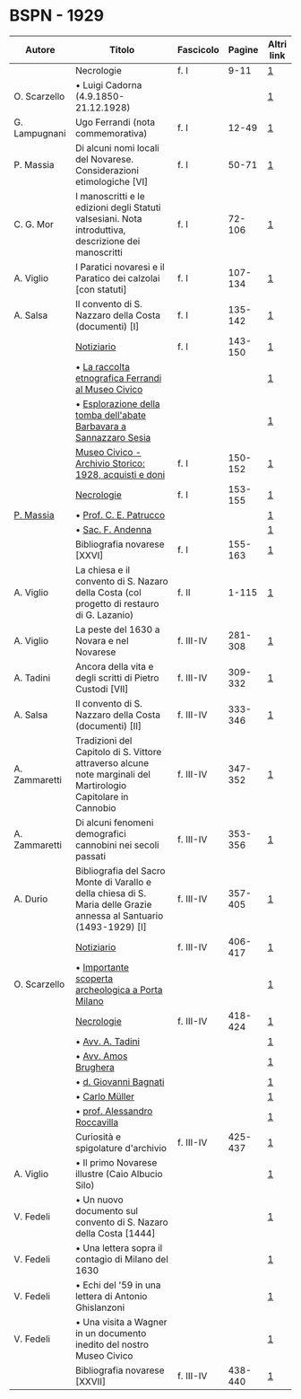 # BSPN - 1929

| Autore                                                     | Titolo                                                                                                               | Fascicolo | Pagine  | Altri link                                             |
|------------------------------------------------------------|----------------------------------------------------------------------------------------------------------------------|-----------|---------|--------------------------------------------------------|
|                                                            | Necrologie                                                                                                           | f. I      | 9-11    | [1](https://en.calameo.com/read/00726073583e6042eafdb) |
| O. Scarzello                                               | • Luigi Cadorna (4.9.1850-21.12.1928)                                                                                |           |         | [1](https://en.calameo.com/read/00726073583e6042eafdb) |
| G. Lampugnani                                              | Ugo Ferrandi (nota commemorativa)                                                                                    | f. I      | 12-49   | [1](https://en.calameo.com/read/00726073583e6042eafdb) |
| P. Massia                                                  | Di alcuni nomi locali del Novarese. Considerazioni etimologiche [VI]                                                 | f. I      | 50-71   | [1](https://en.calameo.com/read/00726073583e6042eafdb) |
| C. G. Mor                                                  | I manoscritti e le edizioni degli Statuti valsesiani. Nota introduttiva, descrizione dei manoscritti                 | f. I      | 72-106  | [1](https://en.calameo.com/read/00726073583e6042eafdb) |
| A. Viglio                                                  | I Paratici novaresi e il Paratico dei calzolai [con statuti]                                                         | f. I      | 107-134 | [1](https://en.calameo.com/read/00726073583e6042eafdb) |
| A. Salsa                                                   | Il convento di S. Nazzaro della Costa (documenti) [I]                                                                | f. I      | 135-142 | [1](https://en.calameo.com/read/00726073583e6042eafdb) |
|                                                            | [Notiziario](http://www.ssno.it/BSPNo/bspn_not29.html#291a)                                                          | f. I      | 143-150 | [1](https://en.calameo.com/read/00726073583e6042eafdb) |
|                                                            | • [La raccolta etnografica Ferrandi al Museo Civico](http://www.ssno.it/BSPNo/bspn_not29.html#ferr)                  |           |         | [1](https://en.calameo.com/read/00726073583e6042eafdb) |
|                                                            | • [Esplorazione della tomba dell'abate Barbavara a Sannazzaro Sesia](http://www.ssno.it/BSPNo/bspn_not29.html#barb)  |           |         | [1](https://en.calameo.com/read/00726073583e6042eafdb) |
|                                                            | [Museo Civico - Archivio Storico: 1928, acquisti e doni](http://www.ssno.it/BSPNo/bspn_not29.html#291b)              | f. I      | 150-152 | [1](https://en.calameo.com/read/00726073583e6042eafdb) |
|                                                            | [Necrologie](http://www.ssno.it/BSPNo/bspn_not29.html#291c)                                                          | f. I      | 153-155 | [1](https://en.calameo.com/read/00726073583e6042eafdb) |
| [P. Massia](http://www.ssno.it/BSPNo/bspn_not29.html#patr) | • [Prof. C. E. Patrucco](http://www.ssno.it/BSPNo/bspn_not29.html#patr)                                              |           |         | [1](https://en.calameo.com/read/00726073583e6042eafdb) |
|                                                            | • [Sac. F. Andenna](http://www.ssno.it/BSPNo/bspn_not29.html#ande)                                                   |           |         | [1](https://en.calameo.com/read/00726073583e6042eafdb) |
|                                                            | Bibliografia novarese [XXVI]                                                                                         | f. I      | 155-163 | [1](https://en.calameo.com/read/00726073583e6042eafdb) |
| A. Viglio                                                  | La chiesa e il convento di S. Nazaro della Costa (col progetto di restauro di G. Lazanio)                            | f. II     | 1-115   | [1](https://en.calameo.com/read/007260735ba34d6706c07) |
| A. Viglio                                                  | La peste del 1630 a Novara e nel Novarese                                                                            | f. III-IV | 281-308 | [1](https://en.calameo.com/read/0072607354d03b8f9efe2) |
| A. Tadini                                                  | Ancora della vita e degli scritti di Pietro Custodi [VII]                                                            | f. III-IV | 309-332 | [1](https://en.calameo.com/read/0072607354d03b8f9efe2) |
| A. Salsa                                                   | Il convento di S. Nazzaro della Costa (documenti) [II]                                                               | f. III-IV | 333-346 | [1](https://en.calameo.com/read/0072607354d03b8f9efe2) |
| A. Zammaretti                                              | Tradizioni del Capitolo di S. Vittore attraverso alcune note marginali del Martirologio Capitolare in Cannobio       | f. III-IV | 347-352 | [1](https://en.calameo.com/read/0072607354d03b8f9efe2) |
| A. Zammaretti                                              | Di alcuni fenomeni demografici cannobini nei secoli passati                                                          | f. III-IV | 353-356 | [1](https://en.calameo.com/read/0072607354d03b8f9efe2) |
| A. Durio                                                   | Bibliografia del Sacro Monte di Varallo e della chiesa di S. Maria delle Grazie annessa al Santuario (1493-1929) [I] | f. III-IV | 357-405 | [1](https://en.calameo.com/read/0072607354d03b8f9efe2) |
|                                                            | [Notiziario](http://www.ssno.it/BSPNo/bspn_not29.html#293a)                                                          | f. III-IV | 406-417 | [1](https://en.calameo.com/read/0072607354d03b8f9efe2) |
| O. Scarzello                                               | • [Importante scoperta archeologica a Porta Milano](http://www.ssno.it/BSPNo/bspn_not29.html#pmil)                   |           |         | [1](https://en.calameo.com/read/0072607354d03b8f9efe2) |
|                                                            | [Necrologie](http://www.ssno.it/BSPNo/bspn_not29.html#293b)                                                          | f. III-IV | 418-424 | [1](https://en.calameo.com/read/0072607354d03b8f9efe2) |
|                                                            | • [Avv. A. Tadini](http://www.ssno.it/BSPNo/bspn_not29.html#tadi)                                                    |           |         | [1](https://en.calameo.com/read/0072607354d03b8f9efe2) |
|                                                            | • [Avv. Amos Brughera](http://www.ssno.it/BSPNo/bspn_not29.html#brug)                                                |           |         | [1](https://en.calameo.com/read/0072607354d03b8f9efe2) |
|                                                            | • [d. Giovanni Bagnati](http://www.ssno.it/BSPNo/bspn_not29.html#bagn)                                               |           |         | [1](https://en.calameo.com/read/0072607354d03b8f9efe2) |
|                                                            | • [Carlo Müller](http://www.ssno.it/BSPNo/bspn_not29.html#mull)                                                      |           |         | [1](https://en.calameo.com/read/0072607354d03b8f9efe2) |
|                                                            | • [prof. Alessandro Roccavilla](http://www.ssno.it/BSPNo/bspn_not29.html#rocc)                                       |           |         | [1](https://en.calameo.com/read/0072607354d03b8f9efe2) |
|                                                            | Curiosità e spigolature d'archivio                                                                                   | f. III-IV | 425-437 | [1](https://en.calameo.com/read/0072607354d03b8f9efe2) |
| A. Viglio                                                  | • Il primo Novarese illustre (Caio Albucio Silo)                                                                     |           |         | [1](https://en.calameo.com/read/0072607354d03b8f9efe2) |
| V. Fedeli                                                  | • Un nuovo documento sul convento di S. Nazaro della Costa [1444]                                                    |           |         | [1](https://en.calameo.com/read/0072607354d03b8f9efe2) |
| V. Fedeli                                                  | • Una lettera sopra il contagio di Milano del 1630                                                                   |           |         | [1](https://en.calameo.com/read/0072607354d03b8f9efe2) |
| V. Fedeli                                                  | • Echi del '59 in una lettera di Antonio Ghislanzoni                                                                 |           |         | [1](https://en.calameo.com/read/0072607354d03b8f9efe2) |
| V. Fedeli                                                  | • Una visita a Wagner in un documento inedito del nostro Museo Civico                                                |           |         | [1](https://en.calameo.com/read/0072607354d03b8f9efe2) |
|                                                            | Bibliografia novarese [XXVII]                                                                                        | f. III-IV | 438-440 | [1](https://en.calameo.com/read/0072607354d03b8f9efe2) |
